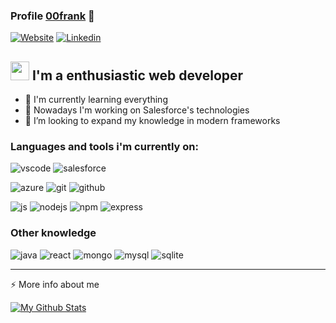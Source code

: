 ### Profile [00frank][website] 👋

[![Website](https://img.shields.io/website?label=00frankgarcia.site&style=for-the-badge&url=http://00frankgarcia.site)][website]
[![Linkedin](https://img.shields.io/badge/LinkedIn-garcia--frank-blue?style=for-the-badge&logo=LinkedIn)](https://www.linkedin.com/in/garcia-frank/)

## <img src="https://emojis.slackmojis.com/emojis/images/1531849430/4246/blob-sunglasses.gif?1531849430" width="30"/> I'm a enthusiastic web developer

- 🌱 I'm currently learning everything 
- 🔭 Nowadays I'm working on Salesforce's technologies
- 👯 I’m looking to expand my knowledge in modern frameworks 

### Languages and tools i'm currently on:

![vscode](https://img.shields.io/badge/-Visual_Studio_Code-007ACC?style=flat-square&logo=Visual%20Studio%20Code&logoColor=white)
![salesforce](https://img.shields.io/badge/-Salesforce-00A1E0?style=flat-square&logo=Salesforce&logoColor=white)


![azure](https://img.shields.io/badge/-Azure_DevOps-0078D7?style=flat-square&logo=Azure%20DevOps&logoColor=white)
![git](https://img.shields.io/badge/-Git-F05032?style=flat-square&logo=Git&logoColor=white)
![github](https://img.shields.io/badge/-GitHub-181717?style=flat-square&logo=GitHub&logoColor=white)

![js](https://img.shields.io/badge/-JavaScript-F7DF1E?style=flat-square&logo=JavaScript&logoColor=white)
![nodejs](https://img.shields.io/badge/-Node.js-339933?style=flat-square&logo=Node.js&logoColor=white)
![npm](https://img.shields.io/badge/-npm-CB3837?style=flat-square&logo=npm&logoColor=white)
![express](https://img.shields.io/badge/-Express-000000?style=flat-square&logo=Express&logoColor=white)

### Other knowledge

![java](https://img.shields.io/badge/-Java-007396?style=flat-square&logo=Java&logoColor=white)
![react](https://img.shields.io/badge/-React-61DAFB?style=flat-square&logo=React&logoColor=white)
![mongo](https://img.shields.io/badge/-MongoDB-47A248?style=flat-square&logo=MongoDB&logoColor=white)
![mysql](https://img.shields.io/badge/-MySQL-4479A1?style=flat-square&logo=MySQL&logoColor=white)
![sqlite](https://img.shields.io/badge/-SQLite-003B57?style=flat-square&logo=SQLite&logoColor=white)

---

⚡ More info about me

[![My Github Stats](https://github-readme-stats.vercel.app/api?username=00frank&theme=dracula&bg_color=DEG,282A36,282B50&custom_title=00frank's%20Github%20Stats%20😎)](https://github.com/00frank)

[website]: http://00frankgarcia.site
